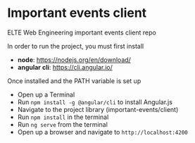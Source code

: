 # Important events client
ELTE Web Engineering important events client repo

In order to run the project, you must first install 
- **node**: https://nodejs.org/en/download/
- **angular cli**: https://cli.angular.io/

Once installed and the PATH variable is set up

- Open up a Terminal
- Run `npm install -g @angular/cli` to install Angular.js
- Navigate to the project library (important-events/client)
- Run `npm install` in the terminal
- Run `ng serve` from the terminal
- Open up a browser and navigate to `http://localhost:4200`

